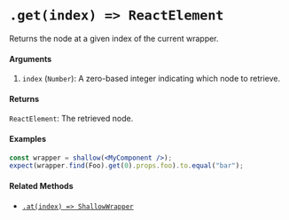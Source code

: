 # `.get(index) => ReactElement`

Returns the node at a given index of the current wrapper.


#### Arguments

1. `index` (`Number`): A zero-based integer indicating which node to retrieve.



#### Returns

`ReactElement`: The retrieved node.



#### Examples

```jsx
const wrapper = shallow(<MyComponent />);
expect(wrapper.find(Foo).get(0).props.foo).to.equal("bar");
```



#### Related Methods

- [`.at(index) => ShallowWrapper`](at.md)
